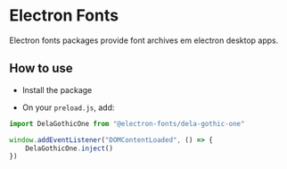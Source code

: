 # Electron Fonts

Electron fonts packages provide font archives em electron desktop apps.

## How to use

* Install the package

* On your `preload.js`, add:

```ts
import DelaGothicOne from "@electron-fonts/dela-gothic-one"

window.addEventListener("DOMContentLoaded", () => {
    DelaGothicOne.inject()
})
```